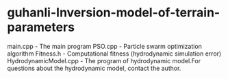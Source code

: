 # guhanli-Inversion-model-of-terrain-parameters
main.cpp - The main program
PSO.cpp - Particle swarm optimization algorithm
Fitness.h - Computational fitness (hydrodynamic simulation error)
HydrodynamicModel.cpp - The program of hydrodynamic model.For questions about the hydrodynamic model, contact the author.
